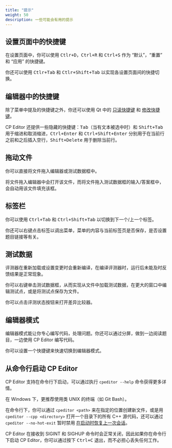```yaml
---
title: "提示"
weight: 50
description: 一些可能会有用的提示
---
```


## 设置页面中的快捷键

在设置页面中，你可以使用 <kbd>Ctlr+D</kbd>，<kbd>Ctrl+R</kbd> 和 <kbd>Ctrl+S</kbd> 作为 “默认”，“重置” 和 “应用” 的快捷键。

你还可以使用 <kbd>Ctlr+Tab</kbd> 和 <kbd>Ctlr+Shift+Tab</kbd> 以实现各设置页面间的快捷切换。

## 编辑器中的快捷键

除了菜单中提及的快捷键之外，你还可以使用 Qt 中的 [只读快捷键](https://doc.qt.io/qt-5/qtextedit.html#read-only-key-bindings) 和 [修改快捷键](https://doc.qt.io/qt-5/qtextedit.html#editing-key-bindings)。

CP Editor 还提供一些隐藏的快捷键：<kbd>Tab</kbd>（当有文本被选中时）和 <kbd>Shift+Tab</kbd> 用于缩进和取消缩进，<kbd>Ctrl+Enter</kbd> 和 <kbd>Ctrl+Shift+Enter</kbd> 分别用于在当前行之前和之后插入空行，<kbd>Shift+Delete</kbd> 用于删除当前行。

## 拖动文件

你可以直接将文件拖入编辑器或测试数据框中。

将文件拖入编辑器中会打开该文件，而将文件拖入测试数据框的输入/答案框中，会自动用该文件填充该框。

## 标签栏

你可以使用 <kbd>Ctrl+Tab</kbd> 和 <kbd>Ctrl+Shift+Tab</kbd> 以切换到下一个/上一个标签。

你还可以右键点击标签以调出菜单，菜单的内容与当前标签页是否保存，是否设置题目链接等有关。

## 测试数据

评测器在重新加载或设置变更时会重新编译，在编译评测器时，运行后未能及时反馈结果是正常现象。

你可以右键单击测试数据框，从而实现从文件中加载测试数据，在更大的窗口中编辑测试点，或是将测试点保存为文件。

你可以点击评测状态按钮来打开差异比较器。

## 编辑器模式

编辑器模式能让你专心编写代码，处理问题。你还可以通过分屏，做到一边阅读题目，一边使用 CP Editor 编写代码。

你可以设置一个快捷键来快速切换到编辑器模式。

## 从命令行启动 CP Editor

CP Editor 支持在命令行下启动，可以通过执行 `cpeditor --help` 命令获得更多详情。

在 Windows 下，更推荐使用类 UNIX 的终端（如 Git Bash）。

在命令行下，你可以通过 `cpeditor <path>` 来在指定的位置创建新文件，或是用 `cpeditor --cpp <directory>` 打开一个目录下的所有 C++ 源代码，还可以通过 `cpeditor --no-hot-exit` 暂时禁用 [在启动时恢复上一次会话](../preferences/actions#restore-last-session-at-startup)。

CP Editor 在接收到 SIGINT 和 SIGHUP 命令时会正常关闭，因此如果你在命令行下启动 CP Editor，你可以通过按下 <kbd>Ctrl+C</kbd> 退出，而不必担心丢失任何工作。

